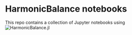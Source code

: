 # HarmonicBalance notebooks

This repo contains a collection of Jupyter notebooks using ![HarmonicBalance.jl](https://github.com/NonlinearOscillations/HarmonicBalance.jl)
